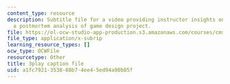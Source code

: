 ```yaml
---
content_type: resource
description: Subtitle file for a video providing instructor insights on conducting
  a postmortem analysis of game design project.
file: https://ol-ocw-studio-app-production.s3.amazonaws.com/courses/cms-611j-creating-video-games-fall-2014/a1fc7921353808b74ee45ed94a90b85f_4HP37G4v3S8.srt
file_type: application/x-subrip
learning_resource_types: []
ocw_type: OCWFile
resourcetype: Other
title: 3play caption file
uid: a1fc7921-3538-08b7-4ee4-5ed94a90b85f
---
```

